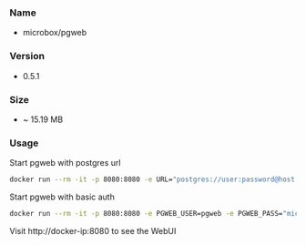 ### Name

- microbox/pgweb

### Version

- 0.5.1

### Size

-  ~ 15.19 MB

### Usage


Start pgweb with postgres url

```bash
docker run --rm -it -p 8080:8080 -e URL="postgres://user:password@host:port/database?sslmode=[mode]" microbox/pgweb
```

Start pgweb with basic auth

```bash
docker run --rm -it -p 8080:8080 -e PGWEB_USER=pgweb -e PGWEB_PASS="microbox" microbox/pgweb
```

Visit http://docker-ip:8080 to see the WebUI
